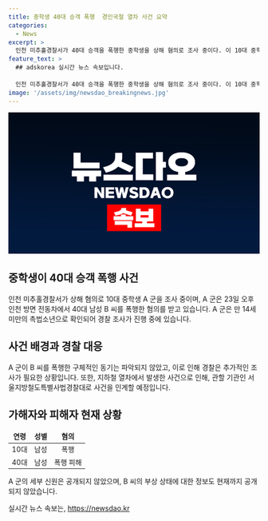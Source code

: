 ```yaml
---
title: 중학생 40대 승객 폭행  경인국철 열차 사건 요약
categories:
  - News
excerpt: >
  인천 미추홀경찰서가 40대 승객을 폭행한 중학생을 상해 혐의로 조사 중이다. 이 10대 중학생은 23일 오후 인천 방면 열차 내에서 40대 남성을 폭행한 혐의를 받고 있으며, 구체적인 나이는 알려지지 않았다. 하지만 14세 미만의 촉법소년으로 분류되어 법적인 처벌을 받지 않을 것으로 보인다. 경찰은 범행 동기를 확인하지 못했으며, 사건을 관할하는 서울지방철도특별사법경찰대로 인계할 계획이라고 전했다.
feature_text: >
  ## adskorea 실시간 뉴스 속보입니다.

  인천 미추홀경찰서가 40대 승객을 폭행한 중학생을 상해 혐의로 조사 중이다. 이 10대 중학생은 23일 오후 인천 방면 열차 내에서 40대 남성을 폭행한 혐의를 받고 있으며, 구체적인 나이는 알려지지 않았다. 하지만 14세 미만의 촉법소년으로 분류되어 법적인 처벌을 받지 않을 것으로 보인다. 경찰은 범행 동기를 확인하지 못했으며, 사건을 관할하는 서울지방철도특별사법경찰대로 인계할 계획이라고 전했다.
image: '/assets/img/newsdao_breakingnews.jpg'
---
```


<p><img src="/assets/img/newsdao_breakingnews.jpg" alt="adskorea 속보" /></p>

<h2 data-ke-size="size26">중학생이 40대 승객 폭행 사건</h2>

<p data-ke-size="size16">인천 미추홀경찰서가 상해 혐의로 10대 중학생 A 군을 조사 중이며, A 군은 23일 오후 인천 방면 전동차에서 40대 남성 B 씨를 폭행한 혐의를 받고 있습니다. A 군은 만 14세 미만의 촉법소년으로 확인되어 경찰 조사가 진행 중에 있습니다.</p>

<h2 data-ke-size="size26">사건 배경과 경찰 대응</h2>

<p data-ke-size="size16">A 군이 B 씨를 폭행한 구체적인 동기는 파악되지 않았고, 이로 인해 경찰은 추가적인 조사가 필요한 상황입니다. 또한, 지하철 열차에서 발생한 사건으로 인해, 관할 기관인 서울지방철도특별사법경찰대로 사건을 인계할 예정입니다.</p>

<h2 data-ke-size="size26">가해자와 피해자 현재 상황</h2>

<table>
   <thead>
      <tr>
         <td style="text-align: center; height: 17px;"><b>연령</b></td>
         <td style="text-align: center; height: 17px;"><b>성별</b></td>
         <td style="text-align: center; height: 17px;"><b>혐의</b></td>
      </tr>
   </thead>
   <tbody>
      <tr>
         <td style="text-align: center; height: 17px;">10대</td>
         <td style="text-align: center; height: 17px;">남성</td>
         <td style="text-align: center; height: 17px;">폭행</td>
      </tr>
      <tr>
         <td style="text-align: center; height: 17px;">40대</td>
         <td style="text-align: center; height: 17px;">남성</td>
         <td style="text-align: center; height: 17px;">폭행 피해</td>
      </tr>
   </tbody>
</table>

<p data-ke-size="size16">A 군의 세부 신원은 공개되지 않았으며, B 씨의 부상 상태에 대한 정보도 현재까지 공개되지 않았습니다.</p>
실시간 뉴스 속보는, <a href="https://newsdao.kr" rel="dofollow">https://newsdao.kr</a>


